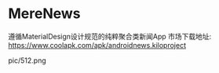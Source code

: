 # MereNews
遵循MaterialDesign设计规范的纯粹聚合类新闻App
市场下载地址:
https://www.coolapk.com/apk/androidnews.kiloproject

pic/512.png
